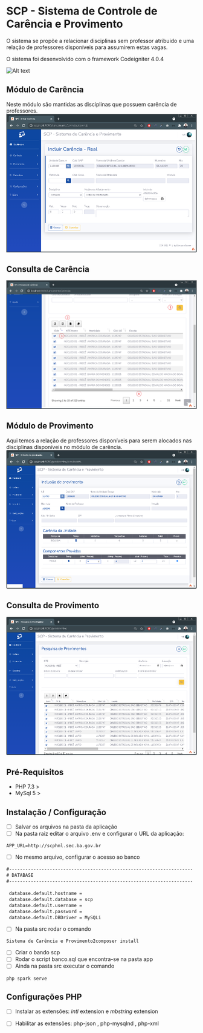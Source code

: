 # SCP - Sistema de Controle de Carência e Provimento
O sistema se propõe a relacionar disciplinas sem professor atribuido e uma relação de professores disponíveis para assumirem estas vagas.

O sistema foi desenvolvido com o framework Codeigniter 4.0.4

![Alt text](public/assets/images/Menu_Carência_Incluir.PNG?raw=true "Title")


## Módulo de Carência
Neste módulo são mantidas as disciplinas que possuem carência de professores. 
![Tela de Carência](public/assets/images/Carencia_Incluir_Tela_Completa.PNG?raw=true "Title")

## Consulta de Carência
![Tela de Carência](public/assets/images/Carencia_Pesquisa.png?raw=true "Title")



## Módulo de Provimento
Aqui temos a relação de professores disponíveis para serem alocados nas disciplinas disponíveis no módulo de carência.
![Tela de Carência](public/assets/images/Provimento_Incluir_Adicionar_Carencia.PNG?raw=true "Title")

## Consulta de Provimento
![Tela de Carência](public/assets/images/Provimento_Alteracao_Consulta.PNG?raw=true "Title")



## Pré-Requisitos
- PHP 7.3 >
- MySql 5 >

## Instalação / Configuração

- [ ] Salvar os arquivos na pasta da aplicação
- [ ] Na pasta raiz editar o arquivo .env e configurar o URL da aplicação:

``` 
APP_URL=http://scphml.sec.ba.gov.br
```
- [ ] No mesmo arquivo, configurar o acesso ao banco

```
#-------------------------------------------------------------------- 
# DATABASE 
#-------------------------------------------------------------------- 
 
 database.default.hostname =  
 database.default.database = scp 
 database.default.username =  
 database.default.password =  
 database.default.DBDriver = MySQLi
```
- [ ] Na pasta src rodar o comando

``` 
Sistema de Carência e Provimento2composer install
```

- [ ] Criar o bando scp
- [ ] Rodar o script banco.sql que encontra-se na pasta app
- [ ] Ainda na pasta src executar o comando

``` 
php spark serve
```

## Configurações PHP
- [ ]  Instalar as extensões: *intl* extension e *mbstring* extension 
- [ ] Habilitar as extensões: php-json , php-mysqlnd , php-xml



